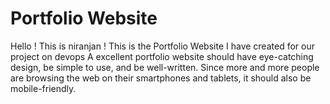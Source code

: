 # Portfolio Website

Hello ! This is niranjan ! 
This is the Portfolio Website I have created for our project on devops
A excellent portfolio website should have eye-catching design, be simple to use, and be well-written. Since more and more people are browsing the web on their smartphones and tablets, it should also be mobile-friendly.
